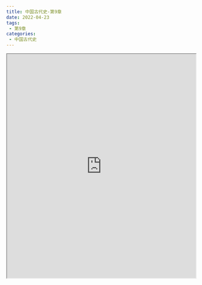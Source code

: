 ```yaml
---
title: 中国古代史-第9章
date: 2022-04-23
tags:
 - 第9章
categories:
 - 中国古代史
---
```




<iframe src="https://history.yourtools.icu/pdf/web/viewer.html?file=https://vkceyugu.cdn.bspapp.com/VKCEYUGU-98958311-3e7b-45a4-9247-ea869d6246c3/8f858392-5f46-4410-b1d1-24e69e83277c.pdf" width="100%" height="600px"></iframe>
